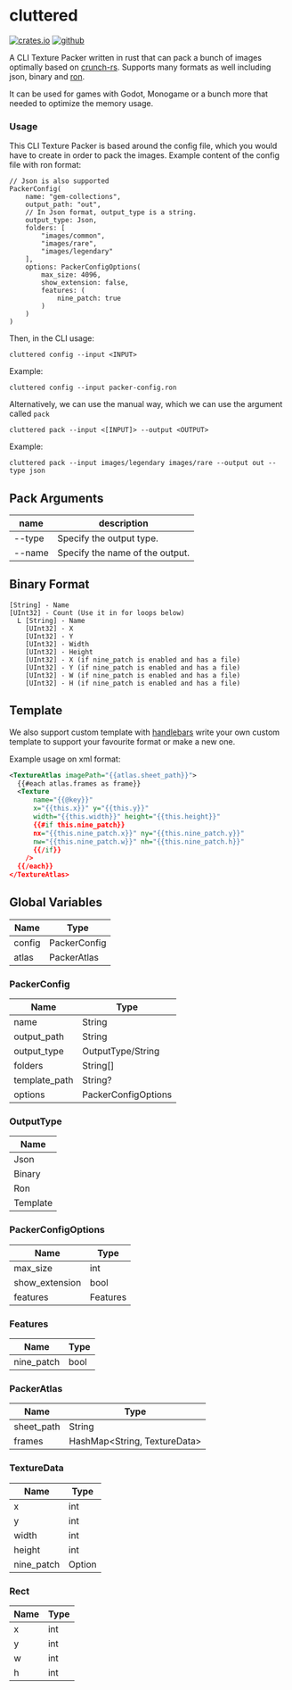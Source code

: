 # cluttered
[![crates.io][crates-svg]][crates-link] [![github][github-svg]][github-link]


A CLI Texture Packer written in rust that can pack a bunch of images optimally based on [crunch-rs](https://github.com/ChevyRay/crunch-rs). Supports many formats as well including json, binary and [ron](https://github.com/ron-rs/ron).

It can be used for games with Godot, Monogame or a bunch more that needed to optimize the memory usage.

### Usage
This CLI Texture Packer is based around the config file, which you would have to create in order to pack the images.
Example content of the config file with ron format:
```ron
// Json is also supported
PackerConfig(
    name: "gem-collections",
    output_path: "out",
    // In Json format, output_type is a string.
    output_type: Json,
    folders: [
        "images/common",
        "images/rare",
        "images/legendary"
    ],
    options: PackerConfigOptions(
        max_size: 4096,
        show_extension: false,
        features: (
            nine_patch: true 
        )
    )
)
```
Then, in the CLI usage:

`cluttered config --input <INPUT>`

Example:

`cluttered config --input packer-config.ron`

Alternatively, we can use the manual way, which we can use the argument called `pack`


`cluttered pack --input <[INPUT]> --output <OUTPUT>`

Example:

`cluttered pack --input images/legendary images/rare --output out --type json`

## Pack Arguments

|name         |description|
|-------------|-----------|
|--type       |Specify the output type.
|--name       |Specify the name of the output.

## Binary Format
```
[String] - Name
[UInt32] - Count (Use it in for loops below)
  L [String] - Name
    [UInt32] - X
    [UInt32] - Y
    [UInt32] - Width
    [UInt32] - Height
    [UInt32] - X (if nine_patch is enabled and has a file)
    [UInt32] - Y (if nine_patch is enabled and has a file)
    [UInt32] - W (if nine_patch is enabled and has a file)
    [UInt32] - H (if nine_patch is enabled and has a file)
```

[crates-svg]: https://img.shields.io/crates/v/cluttered.svg
[github-svg]: https://img.shields.io/github/v/release/Terria-K/cluttered
[github-link]: https://github.com/Terria-K/cluttered/releases
[crates-link]: https://crates.io/crates/cluttered

## Template
We also support custom template with [handlebars](https://handlebarsjs.com/guide/block-helpers.html) write your own custom template to support your favourite format or make a new one.

Example usage on xml format:
```xml
<TextureAtlas imagePath="{{atlas.sheet_path}}">
  {{#each atlas.frames as frame}}
  <Texture 
      name="{{@key}}" 
      x="{{this.x}}" y="{{this.y}}" 
      width="{{this.width}}" height="{{this.height}}"
      {{#if this.nine_patch}}
      nx="{{this.nine_patch.x}}" ny="{{this.nine_patch.y}}"
      nw="{{this.nine_patch.w}}" nh="{{this.nine_patch.h}}"
      {{/if}}
    />
  {{/each}}
</TextureAtlas>
```

## Global Variables
|Name         |Type       |
|-------------|-----------|
|config       |PackerConfig
|atlas        |PackerAtlas


### PackerConfig

|Name         |Type       |
|-------------|-----------|
|name         |String
|output_path  |String
|output_type  |OutputType/String
|folders      |String[]
|template_path|String?
|options      |PackerConfigOptions

### OutputType
|Name         |
|-------------|
|Json         |
|Binary       |
|Ron          |
|Template     |


### PackerConfigOptions
|Name          |Type       |
|--------------|-----------|
|max_size      |int
|show_extension|bool
|features      |Features

### Features
|Name          |Type       |
|--------------|-----------|
|nine_patch    |bool

### PackerAtlas
|Name          |Type       |
|--------------|-----------|
|sheet_path    |String
|frames        |HashMap<String, TextureData>

### TextureData
|Name          |Type       |
|--------------|-----------|
|x             |int
|y             |int
|width         |int
|height        |int
|nine_patch    |Option<Rect>

### Rect
|Name          |Type       |
|--------------|-----------|
|x             |int
|y             |int
|w             |int
|h             |int
